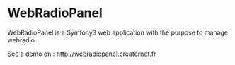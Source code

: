 WebRadioPanel
=========

WebRadioPanel is a Symfony3 web application with the purpose to manage webradio

See a demo on : http://webradiopanel.creaternet.fr